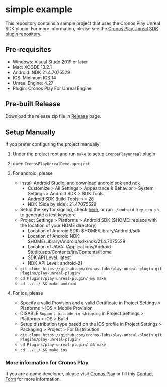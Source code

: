 # simple example
This repository contains a sample project that uses the Cronos Play Unreal SDK plugin. For more
information, please see the [Cronos Play Unreal SDK plugin
repository](https://github.com/crypto-com/play-unreal-plugin).

## Pre-requisites
- Windows: Visual Studo 2019 or later
- Mac: XCODE 13.2.1
- Android: NDK 21.4.7075529
- IOS: Minimum IOS 14
- Unreal Engine: 4.27
- Plugin: Cronos Play For Unreal Engine

## Pre-built Release
Download the release zip file in [Release](https://github.com/cronos-labs/play-unreal-demo/releases) page.


## Setup Manually
If you prefer configuring the project manually:
1. Under the project root and run `make` to setup `CronosPlayUnreal` plugin
2. open `CronosPlayUnrealDemo.uproject`
3. For android, please
   - Install Android Studio, and download android sdk and ndk
     - Customize > All Settings > Appearance & Behavior > System Settings > Android SDK > SDK
       Tools
     - Android SDK Build-Tools: >= 28
     - NDK (Side by side): 21.47075529
   - Setup the key for signing, check
     [here](https://docs.unrealengine.com/4.27/en-US/SharingAndReleasing/Mobile/Android/DistributionSigning/),
     or run `./android_key_gen.sh` to generate a test keystore
   - Project Settings > Platforms > Android SDK ($HOME: replace with the location of your HOME
     directory)
     - Location of Android SDK: $HOME/Library/Android/sdk
     - Location of Android NDK: $HOME/Library/Android/sdk/ndk/21.4.7075529
     - Location of JAVA: /Applications/Android Studio.app/Contents/jre/Contents/Home
     - SDK API Level: latest
     - NDK API Level: android-21
   - `git clone https://github.com/cronos-labs/play-unreal-plugin.git Plugins/play-unreal-plugin/`
   - `cd Plugins/play-unreal-plugin/ && make`
   - `cd ../../ && make android`

4. For ios, please
   - Specify a valid Provision and a valid Certificate in Project Settings > Platforms > iOS > Mobile Provision
   - DISABLE `Support bitcode in shipping` in Project Settings > Platforms > iOS > Build
   - Setup distribution type based on the iOS profile in Project Settings > Packaging > Project > For Distribution
   - `git clone https://github.com/cronos-labs/play-unreal-plugin.git Plugins/play-unreal-plugin/`
   - `cd Plugins/play-unreal-plugin/ && make`
   - `cd ../../ && make ios`

### More information for Cronos Play
If you are a game developer, please visit [Cronos Play](https://cronos.org/play) or fill this
[Contact Form](https://airtable.com/shrFiQnLrcpeBp2lS) for more information.
